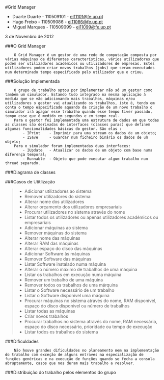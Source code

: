 #Grid Manager
- Duarte Duarte - 110509101 - ei11101@fe.up.pt
- Hugo Freixo - 110509086 - ei11086@fe.up.pt
- Miguel Marques - 110509099 - ei11099@fe.up.pt                             

3 de Novembro de 2012

###O Grid Manager

        O Grid Manager é um gestor de uma rede de computação composta por várias máquinas de diferentes características, vários utilizadores que podem ser utilizadores académicos ou utilizadores de empresas. Estes utilizadores podem criar novos trabalhos (jobs) que seram executados num determinado tempo especificado pelo utilizador que o criou.

###Solução Implementada

        O grupo de trabalho optou por implementar não só um gestor como também um simulador. Estando tudo integrado na mesma aplicação à medida que se vão adicionando mais trabalhos, máquinas e/ou utilizadores o gestor vai atualizando os trabalhos, isto é, tendo em conta o tempo especificado aquando da criação de um novo trabalho o simulador irá apagar esse trabalho quando esse tempo tiver passado, tempo esse que é medido em segundos e em tempo real.
        Para o gestor foi implementada uma estrutura de dados em que todas as classes são derivadas de interfaces (classes puras) que definem algumas funcionalidades básicas do gestor. São elas : 
            - IPrint    - Imprimir para uma stream os dados de um objeto;
            - ISave     - Guardar num ficheiro binário os dados de um objeto;
        Para o simulador foram implementadas duas interfaces:
            - IUpdate   - Atualizar os dados de um objeto com base numa diferença temporal;
            - Runnable  - Objeto que pode executar algum trabalho num thread separado.
            
###Diagrama de classes

###Casos de Utitlização

> - Adicionar utilizadores ao sistema
> - Remover utilizadores do sistema
> - Alterar nome dos utilizadores
> - Alterar orçamento dos utilizadores empresariais
> - Procurar utilizadores no sistema através do nome
> - Listar todos os utilizadores ou apenas utilizadores académicos ou empresariais
> - Adicionar máquinas ao sistema
> - Remover máquinas do sistema
> - Alterar nome das máquinas
> - Alterar RAM das máquinas
> - Alterar espaço do disco das máquinas
> - Adicionar Software às máquinas
> - Remover Software das máquinas
> - Listar Software instalado numa máquina
> - Alterar o número máximo de trabalhos de uma máquina
> - Listar os trabalhos em execução numa máquina
> - Remover um trabalho de uma máquina
> - Remover todos os trabalhos de uma márquina
> - Listar o Software necessário de um trabalho
> - Listar o Software disponível uma máquina
> - Procurar máquinas no sistema através do nome, RAM disponível, espaço do disco disponível ou número de trabalhos
> - Listar todas as máquinas
> - Criar novos trabalhos
> - Procurar trabalhos no sistema através do nome, RAM necessária, espaço do disco necessário, prioridade ou tempo de execução
> - Listar todos os trabalhos do sistema


###Dificuldades

        Não houve grandes dificuldades no planeamento nem na implementação do trabalho com exceção de alguns entraves na especialização de funções genéricas e na execução de funções quando se fecha a consola abruptamente, casos que nos deram mais trabalho a resolver.
        
###Distribuição do trabalho pelos elementos do grupo



